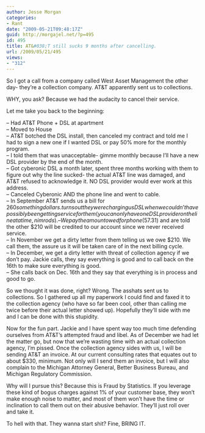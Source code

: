 ```yaml
---
author: Jesse Morgan
categories:
- Rant
date: "2009-05-21T09:48:17Z"
guid: http://morgajel.net/?p=495
id: 495
title: AT&#038;T still sucks 9 months after cancelling.
url: /2009/05/21/495
views:
- "312"
---
```


So I got a call from a company called West Asset Management the other day- they’re a collection company. AT&amp;T apparently sent us to collections.

WHY, you ask? Because we had the audacity to cancel their service.

Let me take you back to the beginning:

– Had AT&amp;T Phone + DSL at apartment  
– Moved to House  
– AT&amp;T botched the DSL install, then canceled my contract and told me I had to sign a new one if I wanted DSL or pay 50% more for the monthly program.  
– I told them that was unacceptable- gimme monthly because I’ll have a new DSL provider by the end of the month.  
– Got cyberonic DSL a month later, spent three months working with them to figure out why the line sucked- the actual AT&amp;T line was damaged, and AT&amp;T refused to acknowledge it. NO DSL provider would ever work at this address.  
– Canceled Cyberonic AND the phone line and went to cable.  
– In September AT&amp;T sends us a bill for $260 something dollars. turns out they were charging us DSL when we couldn’t have possibly been getting service for them (you can only have one DSL provider on the line at a time, nimrods).  
– We pay the amount owed for phone ($57.31) and are told the other $210 will be credited to our account since we never received service.  
– In November we get a dirty letter from them telling us we owe $210. We call them, the assure us it will be taken care of in the next billing cycle.  
– In December, we get a dirty letter with threat of collection agency if we don’t pay. Jackie calls, they say everything is good and to call back on the 16th to make sure everything is good.  
– She calls back on Dec. 16th and they say that everything is in process and good to go.

So we thought it was done, right? Wrong. The asshats sent us to collections. So I gathered up all my paperwork I could find and faxed it to the collection agency (who have so far been cool, other than calling me twice before their actual letter showed up). Hopefully they’ll side with me and I can be done with this stupidity.

Now for the fun part. Jackie and I have spent way too much time defending ourselves from AT&amp;T’s attempted fraud and libel. As of December we had let the matter go, but now that we’re wasting time with an actual collection agency, I’m pissed. Once the collection agency sides with us, I will be sending AT&amp;T an invoice. At our current consulting rates that equates out to about $330, minimum. Not only will I send them an invoice, but I will also complain to the Michigan Attorney General, Better Business Bureau, and Michigan Regulatory Commission.

Why will I pursue this? Because this is Fraud by Statistics. If you leverage these kind of bogus charges against 1% of your customer base, they won’t make enough noise to matter, and most of them won’t have the time or inclination to call them out on their abusive behavior. They’ll just roll over and take it.

To hell with that. They wanna start shit? Fine, BRING IT.